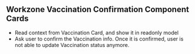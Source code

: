 ## Workzone Vaccination Confirmation Component Cards
  - Read context from Vaccination Card, and show it in readonly model
  - Ask user to confirm the Vaccination info. Once it is confirmed, user is not able to update Vaccination status anymore.